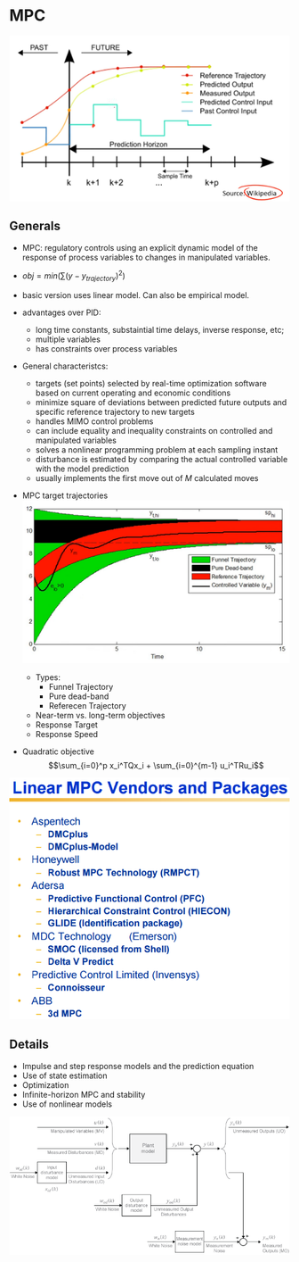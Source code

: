 # MPC
![](assets/markdown-img-paste-20170413120952608.png)

## Generals
- MPC: regulatory controls using an explicit dynamic model of the response of process variables to changes in manipulated variables.
- $obj = min(\sum (y - y_{trajectory})^2)$
- basic version uses linear model. Can also be empirical model.
- advantages over PID:
    - long time constants, substaintial time delays, inverse response, etc;
    - multiple variables
    - has constraints over process variables

- General characteristcs:
    - targets (set points) selected by real-time optimization software based on current operating and economic conditions
    - minimize square of deviations between predicted future outputs and specific reference trajectory to new targets
    - handles MIMO control problems
    - can include equality and inequality constraints on controlled and manipulated variables
    - solves a nonlinear programming problem at each sampling instant
    - disturbance is estimated by comparing the actual controlled variable with the model prediction
    - usually implements the first move out of $M$ calculated moves

- MPC target trajectories
![](assets/markdown-img-paste-20170413121028412.png)
    - Types:
        - Funnel Trajectory
        - Pure dead-band
        - Referecen Trajectory
    - Near-term vs. long-term objectives
    - Response Target
    - Response Speed


- Quadratic objective
  $$\sum_{i=0}^p x_i^TQx_i + \sum_{i=0}^{m-1} u_i^TRu_i$$


![](assets/markdown-img-paste-20170413121003374.png)

## Details
- Impulse and step response models and the prediction equation
- Use of state estimation
- Optimization
- Infinite-horizon MPC and stability
- Use of nonlinear models

![](assets/markdown-img-paste-20170413124746649.png)
